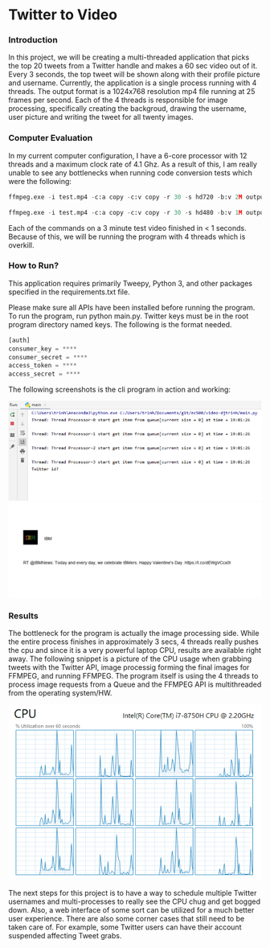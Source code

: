 # Twitter to Video

### Introduction
In this project, we will be creating a multi-threaded application that picks the top 20 tweets from a Twitter handle and makes a 60 sec video out of it.
Every 3 seconds, the top tweet will be shown along with their profile picture and username. Currently, the application is a single
process running with 4 threads. The output format is a 1024x768 resolution mp4 file running at 25 frames per second. Each of the 4
threads is responsible for image processing, specifically creating the backgroud, drawing the username, user picture and writing the
tweet for all twenty images.

### Computer Evaluation

In my current computer configuration, I have a 6-core processor with 12 threads and a maximum clock rate of 4.1 Ghz. As a result of this, I am really unable to see any bottlenecks when running code conversion tests which were the following:

```python
ffmpeg.exe -i test.mp4 -c:a copy -c:v copy -r 30 -s hd720 -b:v 2M output.mp4
```

```python
ffmpeg.exe -i test.mp4 -c:a copy -c:v copy -r 30 -s hd480 -b:v 1M output.mp4
```

Each of the commands on a 3 minute test video finished in < 1 seconds. Because of this, we will be running the program with 4 threads which is overkill.

### How to Run?
This application requires primarily Tweepy, Python 3, and other packages specified in the requirements.txt file.

Please make sure all APIs have been installed before running the program. To run the program, run python main.py. 
Twitter keys must be in the root program directory named keys. The following is the format needed.

```python
[auth]
consumer_key = ****
consumer_secret = ****
access_token = ****
access_secret = ****
```

The following screenshots is the cli program in action and working:

<img src="https://github.com/BUEC500C1/video-djtrinh/blob/master/cli_picture.PNG?raw=true">

<img src="https://github.com/BUEC500C1/video-djtrinh/blob/master/Example.PNG?raw=true">

### Results
The bottleneck for the program is actually the image processing side. While the entire process finishes in approximately 3 secs, 4 threads really pushes the cpu and since it is a very powerful laptop CPU, results are available right away. The following snippet is a picture of the CPU usage when grabbing tweets with the Twitter API, image processig forming the final images for FFMPEG, and running FFMPEG. The program itself is using the 4 threads to process image requests from a Queue and the FFMPEG API is multithreaded from the operating system/HW.

<img src="https://github.com/BUEC500C1/video-djtrinh/blob/master/cpu_usage.PNG?raw=true">

The next steps for this project is to have a way to schedule multiple Twitter usernames and multi-processes to really see the CPU chug and get bogged down. Also, a web interface of some sort can be utilized for a much better user experience. There are also some corner cases that still need to be taken care of. For example, some Twitter users can have their account suspended affecting Tweet grabs.
